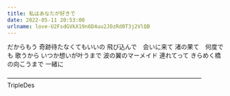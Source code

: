 ```yaml
---
title: 私はあなたが好きで
date: 2022-05-11 20:53:00
urlname: love-U2FsdGVkX19n6D4uu2JOzRd0T3j2VlQB
---
```


だからもう
奇跡待たなくてもいいの
飛び込んで　会いに来て
渚の果て　何度でも
歌うから
いつか想いが叶うまで
波の翼のマーメイド
連れてって
きらめく橋の向こうまで
一緒に

————————————————————————————————TripleDes
